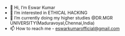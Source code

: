 - 👋 Hi, I’m Eswar Kumar
- 👀 I’m interested in ETHICAL HACKING
- 🌱 I’m currently doing my higher studies @DR.MGR UNIVERSITY(Maduravoyal,Chennai,India)
- 📫 How to reach me - eswarkumarofficial@gmail.com
